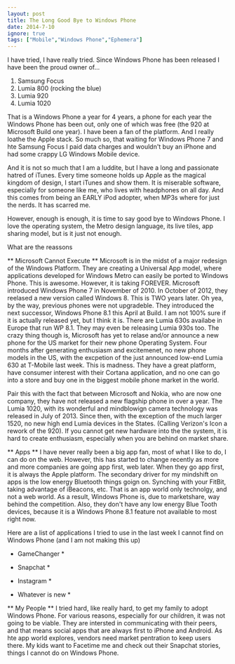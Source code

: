 ```yaml
---
layout: post
title: The Long Good Bye to Windows Phone
date: 2014-7-10
ignore: true
tags: ["Mobile","Windows Phone","Ephemera"]
---
```


I have tried, I have really tried. Since Windows Phone has been released I have been the proud owner of...

1. Samsung Focus
2. Lumia 800 (rocking the blue)
3. Lumia 920
4. Lumia 1020

That is a Windows Phone a year for 4 years, a phone for each year the Windows Phone has been out, 
only one of which was free (the 920 at Microsoft Build one year). I have 
been a fan of the platform. And I really loathe the Apple stack. So much so, that waiting for Windows Phone 7 and hte
Samsung Focus I paid data charges and wouldn't buy an iPhone and had some crappy LG Windows Mobile device. 

And it is not so much that I am a luddite, but I have a long and passionate hatred of iTunes. Every time someone
holds up Apple as the magical kingdom of design, I start iTunes and show them. It is miserable software, especially for 
someone like 
me, who lives with headphones on all day. And this comes from being an EARLY iPod adopter, when MP3s where for just
the nerds. It has scarred me.

However, enough is enough, it is time to say good bye to Windows Phone. I love the operating system, the Metro 
design language, its live tiles, app sharing model, but is it just not enough.

What are the reassons

** Microsoft Cannot Execute **
Microsoft is in the midst of a major redesign of the Windows Platform. They are creating a Universal App model, where
applications developed for Windows Metro can easily be ported to Windows Phone. This is awesome. However, it is 
taking FOREVER. Microsoft introduced Windows Phone 7 in November of 2010. In October of 2012, they reelased a new version
called Windows 8. This is TWO years later. Oh yea, by the way, previous phones were not upgradeble. They introduced the 
next successor, Windows Phone 8.1 this April at Build. I am not 100% sure if it is actually released yet, but I think 
it is. There are Lumia 630s availabe in Europe that run WP 8.1. They may even be releasing Lumia 930s too. The crazy 
thing though is, 
Microsoft has yet to relase and/or announce a new phone for the US market for their new phone Operating System. Four
months after generating enthusiasm and excitemenet, no new phone models in the US, with the excpetion of the just 
announced low-end Lumia 630 at T-Mobile last week. This is madness. They have a great platform, have consumer interest
with their Cortana application, and no one can go into a store and buy one in the biggest mobile phone market in the 
world.

Pair this with the fact that between Microsoft and Nokia, who are now one company, they have not released a new flagship
phone in over a year. The Lumia 1020, with its wonderful and mindblowign camera technology was released in July of
2013. Since then, with the exception of the much larger 1520, no new high end Lumia devices in the States. (Calling
Verizon's Icon a rework of the 920). If you cannot get new hardware into the the system, it is hard to create 
enthusiasm, especially when you are behind on market share.

** Apps **
I have never really been a big app fan, most of what I like to do, I can do on the web. However, this has started to 
change recently as more and more companies are going app first, web later. When they go app first, it is always the Apple
platform. The secondary driver for my mindshift on apps is the low energy Bluetooth things goign on. Synching with 
your FitBit, taking advantage of iBeacons, etc. That is an app world only technolgy, and not a web world. 
As a result, Windows Phone
is, due to marketshare, way behind the competition. Also, they don't have any low energy Blue Tooth devices, because
it is a Windows Phone 8.1 feature not available to most right now.

Here are a list of applications I tried to use in the last week I cannot find on Windows Phone (and I am not making 
this up)

* GameChanger *

* Snapchat *

* Instagram *

* Whatever is new *

** My People ** 
I tried hard, like really hard, to get my family to adopt Windows Phone. For various reasons, especially for our 
children, it was not going to be viable. They are intersted in communicating with their peers, and that means
social apps that are always first to iPhone and Android. As hte app world explores, vendors need market pentration to
keep users there. My kids want to Facetime me and check out their Snapchat stories, things I cannot do on Windows Phone.



